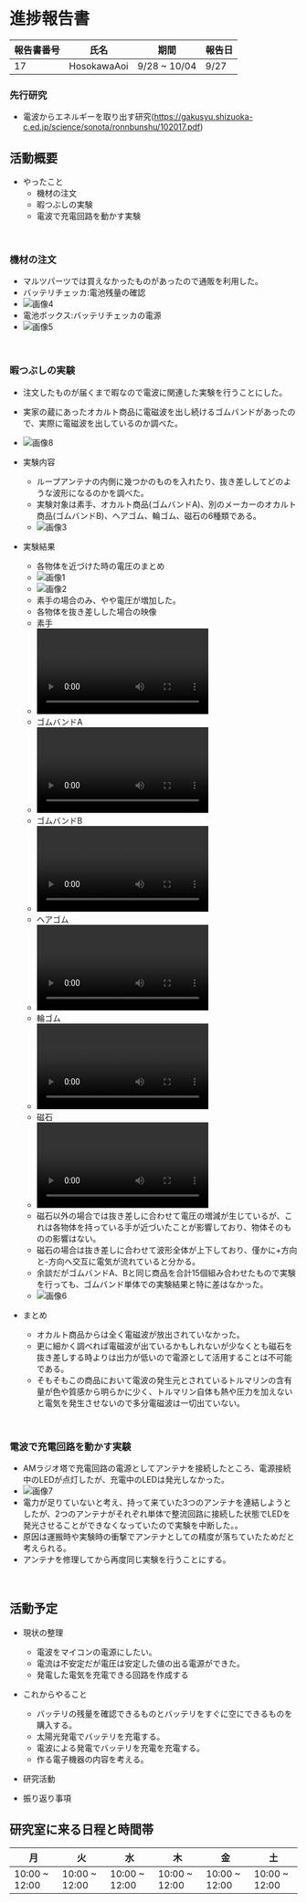 # 進捗報告書

報告書番号 | 氏名   | 期間         | 報告日
----- | ---- | ---------- | ---
17    | HosokawaAoi | 9/28 ~ 10/04 | 9/27

### 先行研究
  - 電波からエネルギーを取り出す研究(https://gakusyu.shizuoka-c.ed.jp/science/sonota/ronnbunshu/102017.pdf)

## 活動概要

- やったこと
  - 機材の注文
  - 暇つぶしの実験
  - 電波で充電回路を動かす実験
  
<br />

### 機材の注文
  - マルツパーツでは買えなかったものがあったので通販を利用した。
  - バッテリチェッカ:電池残量の確認
  - ![画像4](画像/画像17/画像4.jpg)
  - 電池ボックス:バッテリチェッカの電源
  - ![画像5](画像/画像17/画像5.jpg)


<br />
  
### 暇つぶしの実験
 - 注文したものが届くまで暇なので電波に関連した実験を行うことにした。
 - 実家の蔵にあったオカルト商品に電磁波を出し続けるゴムバンドがあったので、実際に電磁波を出しているのか調べた。
 - ![画像8](画像/画像17/画像8.jpg)

- 実験内容
  - ループアンテナの内側に幾つかのものを入れたり、抜き差ししてどのような波形になるのかを調べた。
  - 実験対象は素手、オカルト商品(ゴムバンドA)、別のメーカーのオカルト商品(ゴムバンドB)、ヘアゴム、輪ゴム、磁石の6種類である。
  - ![画像3](画像/画像17/画像3.jpg)

- 実験結果
  - 各物体を近づけた時の電圧のまとめ
  - ![画像1](画像/画像17/画像1.jpg)
  - ![画像2](画像/画像17/画像2.jpg)
  - 素手の場合のみ、やや電圧が増加した。
  - 各物体を抜き差しした場合の映像
  - 素手
  - ![映像1](画像/画像17/映像1.mp4)
  - ゴムバンドA
  - ![映像2](画像/画像17/映像2.mp4)
  - ゴムバンドB
  - ![映像3](画像/画像17/映像3.mp4) 
  - ヘアゴム
  - ![映像4](画像/画像17/映像4.mp4)
  - 輪ゴム
  - ![映像5](画像/画像17/映像5.mp4)
  - 磁石
  - ![映像6](画像/画像17/映像6.mp4)
  - 磁石以外の場合では抜き差しに合わせて電圧の増減が生じているが、これは各物体を持っている手が近づいたことが影響しており、物体そのものの影響はない。
  - 磁石の場合は抜き差しに合わせて波形全体が上下しており、僅かに+方向と-方向へ交互に電気が流れていると分かる。
  - 余談だがゴムバンドA、Bと同じ商品を合計15個組み合わせたもので実験を行っても、ゴムバンド単体での実験結果と特に差はなかった。
  - ![画像6](画像/画像17/画像6.jpg)

- まとめ
  - オカルト商品からは全く電磁波が放出されていなかった。
  - 更に細かく調べれば電磁波が出ているかもしれないが少なくとも磁石を抜き差しする時よりは出力が低いので電源として活用することは不可能である。 
  - そもそもこの商品において電波の発生元とされているトルマリンの含有量が色や質感から明らかに少く、トルマリン自体も熱や圧力を加えないと電気を発生させないので多分電磁波は一切出ていない。



<br />

### 電波で充電回路を動かす実験
- AMラジオ塔で充電回路の電源としてアンテナを接続したところ、電源接続中のLEDが点灯したが、充電中のLEDは発光しなかった。
- ![画像7](画像/画像17/画像7.jpg)
- 電力が足りていないと考え、持って来ていた3つのアンテナを連結しようとしたが、2つのアンテナがそれぞれ単体で整流回路に接続した状態でLEDを発光させることができなくなっていたので実験を中断した。。
- 原因は運搬時や実験時の衝撃でアンテナとしての精度が落ちていたためだと考えられる。
- アンテナを修理してから再度同じ実験を行うことにする。

<br />
 




## 活動予定
- 現状の整理
  - 電波をマイコンの電源にしたい。
  - 電流は不安定だが電圧は安定した値の出る電源ができた。
  - 発電した電気を充電できる回路を作成する

- これからやること
  
  - バッテリの残量を確認できるものとバッテリをすぐに空にできるものを購入する。
  - 太陽光発電でバッテリを充電する。
  - 電波による発電でバッテリを充電を充電する。
  - 作る電子機器の内容を考える。



- 研究活動 
- 振り返り事項


## 研究室に来る日程と時間帯

月             | 火             | 水             | 木             | 金             | 土
------------- | ------------- | ------------- | ------------- | ------------- | -------------
10:00 ~ 12:00 | 10:00 ~ 12:00 | 10:00 ~ 12:00 | 10:00 ~ 12:00 | 10:00 ~ 12:00 | 10:00 ~ 12:00
